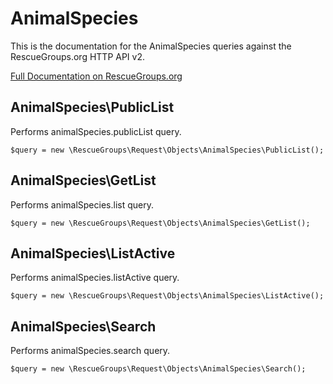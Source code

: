 # AnimalSpecies

This is the documentation for the AnimalSpecies queries against the RescueGroups.org HTTP API v2.

[Full Documentation on RescueGroups.org](https://userguide.rescuegroups.org/display/APIDG/Object+definitions#Objectdefinitions-animalSpecies)

## AnimalSpecies\PublicList

Performs animalSpecies.publicList query.

    $query = new \RescueGroups\Request\Objects\AnimalSpecies\PublicList();


## AnimalSpecies\GetList

Performs animalSpecies.list query.

    $query = new \RescueGroups\Request\Objects\AnimalSpecies\GetList();


## AnimalSpecies\ListActive

Performs animalSpecies.listActive query.

    $query = new \RescueGroups\Request\Objects\AnimalSpecies\ListActive();


## AnimalSpecies\Search

Performs animalSpecies.search query.

    $query = new \RescueGroups\Request\Objects\AnimalSpecies\Search();


